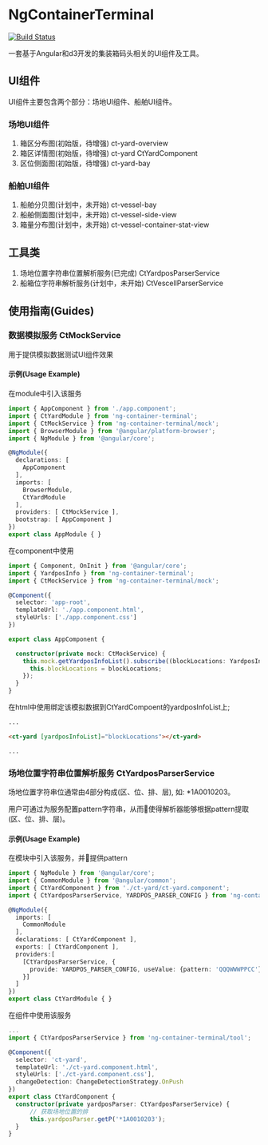# NgContainerTerminal

[![Build Status](https://travis-ci.com/vaanxy/ng-container-terminal.svg?branch=master)](https://travis-ci.com/vaanxy/ng-container-terminal)

一套基于Angular和d3开发的集装箱码头相关的UI组件及工具。

## UI组件

UI组件主要包含两个部分：场地UI组件、船舶UI组件。

### 场地UI组件

1. 箱区分布图(初始版，待增强) ct-yard-overview
2. 箱区详情图(初始版，待增强) ct-yard CtYardComponent
3. 区位侧面图(初始版，待增强) ct-yard-bay


### 船舶UI组件

1. 船舶分贝图(计划中，未开始) ct-vessel-bay
2. 船舶侧面图(计划中，未开始) ct-vessel-side-view
3. 箱量分布图(计划中，未开始) ct-vessel-container-stat-view


## 工具类

1. 场地位置字符串位置解析服务(已完成) CtYardposParserService
2. 船箱位字符串解析服务(计划中，未开始) CtVescellParserService



## 使用指南(Guides)

### 数据模拟服务 CtMockService

用于提供模拟数据测试UI组件效果

#### 示例(Usage Example)

在module中引入该服务

~~~typescript
import { AppComponent } from './app.component';
import { CtYardModule } from 'ng-container-terminal';
import { CtMockService } from 'ng-container-terminal/mock';
import { BrowserModule } from '@angular/platform-browser';
import { NgModule } from '@angular/core';

@NgModule({
  declarations: [
    AppComponent
  ],
  imports: [
    BrowserModule,
    CtYardModule
  ],
  providers: [ CtMockService ],
  bootstrap: [ AppComponent ]
})
export class AppModule { }
~~~

在component中使用

~~~typescript
import { Component, OnInit } from '@angular/core';
import { YardposInfo } from 'ng-container-terminal';
import { CtMockService } from 'ng-container-terminal/mock';

@Component({
  selector: 'app-root',
  templateUrl: './app.component.html',
  styleUrls: ['./app.component.css']
})

export class AppComponent {

  constructor(private mock: CtMockService) {
    this.mock.getYardposInfoList().subscribe((blockLocations: YardposInfo[]) => {
      this.blockLocations = blockLocations;
    });
  }
}
~~~

在html中使用绑定该模拟数据到CtYardCompoent的yardposInfoList上;

~~~html
...

<ct-yard [yardposInfoList]="blockLocations"></ct-yard>

...
~~~


### 场地位置字符串位置解析服务 CtYardposParserService

场地位置字符串位通常由4部分构成(区、位、排、层), 如: *1A0010203。

用户可通过为服务配置pattern字符串，从而使得解析器能够根据pattern提取(区、位、排、层)。



#### 示例(Usage Example)

在模块中引入该服务，并提供pattern

~~~typescript
import { NgModule } from '@angular/core';
import { CommonModule } from '@angular/common';
import { CtYardComponent } from './ct-yard/ct-yard.component';
import { CtYardposParserService, YARDPOS_PARSER_CONFIG } from 'ng-container-terminal/tool';

@NgModule({
  imports: [
    CommonModule
  ],
  declarations: [ CtYardComponent ],
  exports: [ CtYardComponent ],
  providers:[
    [CtYardposParserService, {
      provide: YARDPOS_PARSER_CONFIG, useValue: {pattern: 'QQQWWWPPCC'}
    }]
  ]
})
export class CtYardModule { }
~~~


在组件中使用该服务

~~~typescript
...
import { CtYardposParserService } from 'ng-container-terminal/tool';

@Component({
  selector: 'ct-yard',
  templateUrl: './ct-yard.component.html',
  styleUrls: ['./ct-yard.component.css'],
  changeDetection: ChangeDetectionStrategy.OnPush
})
export class CtYardComponent {
  constructor(private yardposParser: CtYardposParserService) {
      // 获取场地位置的排
      this.yardposParser.getP('*1A0010203');
  }
}
~~~
